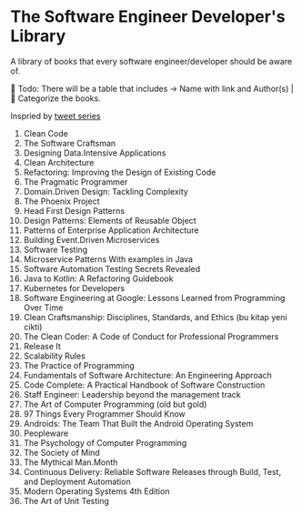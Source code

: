 # The Software Engineer Developer's Library

A library of books that every software engineer/developer should be aware of.

🚧 Todo: There will be a table that includes -> Name with link and	Author(s)  |  📖 Categorize the books.

Inspried by [tweet series](https://twitter.com/gokhanadev/status/1457625406836822016?s=20)

1. Clean Code
2. The Software Craftsman
3. Designing Data.Intensive Applications 
4. Clean Architecture
5. Refactoring: Improving the Design of Existing Code
6. The Pragmatic Programmer
7. Domain.Driven Design: Tackling Complexity
8. The Phoenix Project
9. Head First Design Patterns
10. Design Patterns: Elements of Reusable Object
11. Patterns of Enterprise Application Architecture
12. Building Event.Driven Microservices
13. Software Testing
14. Microservice Patterns With examples in Java
15. Software Automation Testing Secrets Revealed
16. Java to Kotlin: A Refactoring Guidebook
17. Kubernetes for Developers
18. Software Engineering at Google: Lessons Learned from Programming Over Time
19. Clean Craftsmanship: Disciplines, Standards, and Ethics (bu kitap yeni cikti)
20. The Clean Coder: A Code of Conduct for Professional Programmers
21. Release It
22.  Scalability Rules
23. The Practice of Programming
24. Fundamentals of Software Architecture: An Engineering Approach
25. Code Complete: A Practical Handbook of Software Construction
26. Staff Engineer: Leadership beyond the management track
27. The Art of Computer Programming  (old but gold)
28. 97 Things Every Programmer Should Know
29. Androids: The Team That Built the Android Operating System
30. Peopleware
31. The Psychology of Computer Programming
32. The Society of Mind
33. The Mythical Man.Month
34. Continuous Delivery: Reliable Software Releases through Build, Test, and Deployment Automation
35. Modern Operating Systems 4th Edition
36. The Art of Unit Testing

